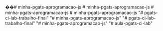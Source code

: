 ��#   m i n h a - p g a t s - a p r o g r a m a c a o - j s 
 
 #   m i n h a - p g a t s - a p r o g r a m a c a o - j s 
 
 #   m i n h a - p g a t s - a p r o g r a m a c a o - j s 
 
 #   m i n h a - p g a t s - a p r o g r a m a c a o - j s 
 
 
"# pgats-ci-lab-trabalho-final" 
"# minha-pgats-aprogramacao-js" 
"# pgats-ci-lab-trabalho-final" 
"# minha-pgats-aprogramacao-js" 
"# aula-pgats-ci-lab" 
